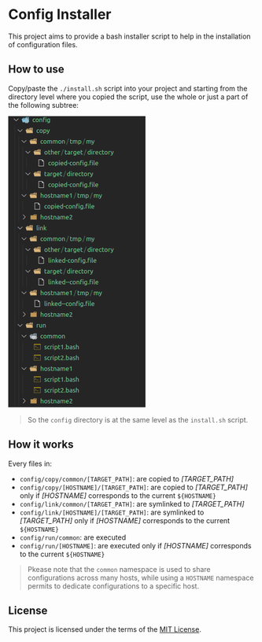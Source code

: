 # Config Installer

This project aims to provide a bash installer script to help in the installation of configuration files.

## How to use

Copy/paste the `./install.sh` script into your project and starting from the directory level where you copied the script, use the whole or just a part of the following subtree:

![Configuration Directory Tree](/images/config-tree.png)

> So the `config` directory is at the same level as the `install.sh` script.

## How it works

Every files in:

* `config/copy/common/[TARGET_PATH]`: are copied to *[TARGET_PATH]*
* `config/copy/[HOSTNAME]/[TARGET_PATH]`: are copied to *[TARGET_PATH]* only if *[HOSTNAME]* corresponds to the current `${HOSTNAME}`
* `config/link/common/[TARGET_PATH]`: are symlinked to *[TARGET_PATH]*
* `config/link/[HOSTNAME]/[TARGET_PATH]`: are symlinked to *[TARGET_PATH]* only if *[HOSTNAME]* corresponds to the current `${HOSTNAME}`
* `config/run/common`: are executed
* `config/run/[HOSTNAME]`: are executed only if *[HOSTNAME]* corresponds to the current `${HOSTNAME}`

> Pkease note that the `common` namespace is used to share configurations across many hosts, while using a `HOSTNAME` namespace permits to dedicate configurations to a specific host.

## License

This project is licensed under the terms of the [MIT License](/LICENSE).
